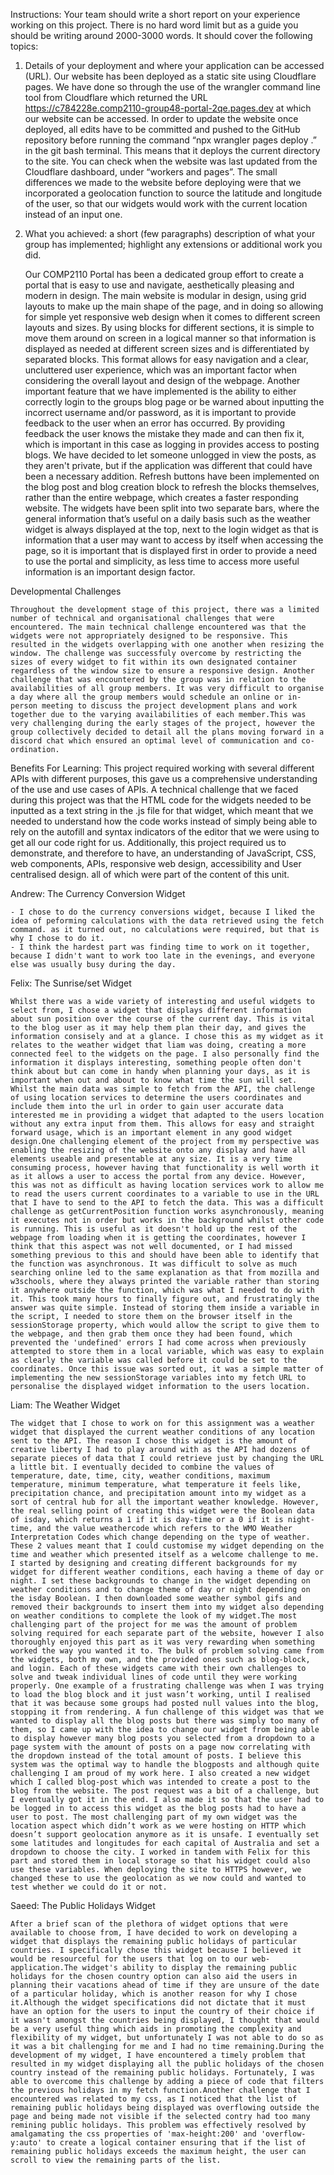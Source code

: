 Instructions:
Your team should write a short report on your experience working on this project. There is no hard word limit but as a guide you should be writing around 2000-3000 words. It should cover the following topics:

1. Details of your deployment and where your application can be accessed (URL).
    Our website has been deployed as a static site using Cloudflare pages. We have done so through the use of the wrangler command line tool from Cloudflare which returned the URL https://c784228e.comp2110-group48-portal-2qe.pages.dev at which our website can be accessed. In order to update the website once deployed, all edits have to be committed and pushed to the GitHub repository before running the command “npx wrangler pages deploy .” in the git bash terminal. This means that it deploys the current directory to the site. You can check when the website was last updated from the Cloudflare dashboard, under “workers and pages”. The small differences we made to the website before deploying were that we incorporated a geolocation function to source the latitude and longitude of the user, so that our widgets would work with the current location instead of an input one.

2. What you achieved: a short (few paragraphs) description of what your group has implemented; highlight any extensions or additional work you did.

   Our COMP2110 Portal has been a dedicated group effort to create a portal that is easy to use and navigate, aesthetically pleasing and modern in design. The main website is modular in design, using grid layouts to make up the main shape of the page, and in doing so allowing for simple yet responsive web design when it comes to different screen layouts and sizes. By using blocks for different sections, it is simple to move them around on screen in a logical manner so that information is displayed as needed at different screen sizes and is differentiated by separated blocks. This format allows for easy navigation and a clear, uncluttered user experience, which was an important factor when considering the overall layout and design of the webpage. 
   Another important feature that we have implemented is the ability to either correctly login to the groups blog page or be warned about inputting the incorrect username and/or password, as it is important to provide feedback to the user when an error has occurred. By providing feedback the user knows the mistake they made and can then fix it, which is important in this case as logging in provides access to posting blogs. We have decided to let someone unlogged in view the posts, as they aren't private, but if the application was different that could have been a necessary addition.
   Refresh buttons have been implemented on the blog post and blog creation block to refresh the blocks themselves, rather than the entire webpage, which creates a faster responding website.
   The widgets have been split into two separate bars, where the general information that’s useful on a daily basis such as the weather widget is always displayed at the top, next to the login widget as that is information that a user may want to access by itself when accessing the page, so it is important that is displayed first in order to provide a need to use the portal and simplicity, as less time to access more useful information is an important design factor.





 Developmental Challenges

    Throughout the development stage of this project, there was a limited number of technical and organisational challenges that were encountered. The main technical challenge encountered was that the widgets were not appropriately designed to be responsive. This resulted in the widgets overlapping with one another when resizing the window. The challenge was successfuly overcome by restricting the sizes of every widget to fit within its own designated container regardless of the window size to ensure a responsive design. Another challenge that was encountered by the group was in relation to the availabilities of all group members. It was very difficult to organise a day where all the group members would schedule an online or in-person meeting to discuss the project development plans and work together due to the varying availabilities of each member.This was very challenging during the early stages of the project, however the group collectively decided to detail all the plans moving forward in a discord chat which ensured an optimal level of communication and co-ordination.

Benefits For Learning:
    This project required working with several different APIs with different purposes, this gave us a comprehensive understanding of the use and use cases of APIs. A technical challenge that we faced during this project was that the HTML code for the widgets needed to be inputted as a text string in the .js file for that widget, which meant that we needed to understand how the code works instead of simply being able to rely on the autofill and syntax indicators of the editor that we were using to get all our code right for us. Additionally, this project required us to demonstrate, and therefore to have, an understanding of JavaScript, CSS, web components, APIs, responsive web design, accessibility and User centralised design. all of which were part of the content of this unit.

 Andrew: The Currency Conversion Widget

    - I chose to do the currency conversions widget, because I liked the idea of peforming calculations with the data retrieved using the fetch command. as it turned out, no calculations were required, but that is why I chose to do it.
    - I think the hardest part was finding time to work on it together, because I didn't want to work too late in the evenings, and everyone else was usually busy during the day.

Felix: The Sunrise/set Widget
    
    Whilst there was a wide variety of interesting and useful widgets to select from, I chose a widget that displays different information about sun position over the course of the current day. This is vital to the blog user as it may help them plan their day, and gives the information consisely and at a glance. I chose this as my widget as it relates to the weather widget that liam was doing, creating a more connected feel to the widgets on the page. I also personally find the information it displays interesting, something people often don't think about but can come in handy when planning your days, as it is important when out and about to know what time the sun will set. Whilst the main data was simple to fetch from the API, the challenge of using location services to determine the users coordinates and include them into the url in order to gain user accurate data interested me in providing a widget that adapted to the users location without any extra input from them. This allows for easy and straight forward usage, which is an important element in any good widget design.One challenging element of the project from my perspective was enabling the resizing of the website onto any display and have all elements useable and presentable at any size. It is a very time consuming process, however having that functionality is well worth it as it allows a user to access the portal from any device. However, this was not as difficult as having location services work to allow me to read the users current coordinates to a variable to use in the URL that I have to send to the API to fetch the data. This was a difficult challenge as getCurrentPosition function works asynchronously, meaning it executes not in order but works in the background whilst other code is running. This is useful as it doesn't hold up the rest of the webpage from loading when it is getting the coordinates, however I think that this aspect was not well documented, or I had missed something previous to this and should have been able to identify that the function was asynchronous. It was difficult to solve as much searching online led to the same explanation as that from mozilla and w3schools, where they always printed the variable rather than storing it anywhere outside the function, which was what I needed to do with it. This took many hours to finally figure out, and frustratingly the answer was quite simple. Instead of storing them inside a variable in the script, I needed to store them on the browser itself in the sessionStorage property, which would allow the script to give them to the webpage, and then grab them once they had been found, which prevented the 'undefined' errors I had come across when previously attempted to store them in a local variable, which was easy to explain as clearly the variable was called before it could be set to the coordinates. Once this issue was sorted out, it was a simple matter of implementing the new sessionStorage variables into my fetch URL to personalise the displayed widget information to the users location.

 Liam: The Weather Widget

    The widget that I chose to work on for this assignment was a weather widget that displayed the current weather conditions of any location sent to the API. The reason I chose this widget is the amount of creative liberty I had to play around with as the API had dozens of separate pieces of data that I could retrieve just by changing the URL a little bit. I eventually decided to combine the values of temperature, date, time, city, weather conditions, maximum temperature, minimum temperature, what temperature it feels like, precipitation chance, and precipitation amount into my widget as a sort of central hub for all the important weather knowledge. However, the real selling point of creating this widget were the Boolean data of isday, which returns a 1 if it is day-time or a 0 if it is night-time, and the value weathercode which refers to the WMO Weather Interpretation Codes which change depending on the type of weather. These 2 values meant that I could customise my widget depending on the time and weather which presented itself as a welcome challenge to me. I started by designing and creating different backgrounds for my widget for different weather conditions, each having a theme of day or night. I set these backgrounds to change in the widget depending on weather conditions and to change theme of day or night depending on the isday Boolean. I then downloaded some weather symbol gifs and removed their backgrounds to insert them into my widget also depending on weather conditions to complete the look of my widget.The most challenging part of the project for me was the amount of problem solving required for each separate part of the website, however I also thoroughly enjoyed this part as it was very rewarding when something worked the way you wanted it to. The bulk of problem solving came from the widgets, both my own, and the provided ones such as blog-block, and login. Each of these widgets came with their own challenges to solve and tweak individual lines of code until they were working properly. One example of a frustrating challenge was when I was trying to load the blog block and it just wasn’t working, until I realised that it was because some groups had posted null values into the blog, stopping it from rendering. A fun challenge of this widget was that we wanted to display all the blog posts but there was simply too many of them, so I came up with the idea to change our widget from being able to display however many blog posts you selected from a dropdown to a page system with the amount of posts on a page now correlating with the dropdown instead of the total amount of posts. I believe this system was the optimal way to handle the blogposts and although quite challenging I am proud of my work here. I also created a new widget which I called blog-post which was intended to create a post to the blog from the website. The post request was a bit of a challenge, but I eventually got it in the end. I also made it so that the user had to be logged in to access this widget as the blog posts had to have a user to post. The most challenging part of my own widget was the location aspect which didn’t work as we were hosting on HTTP which doesn’t support geolocation anymore as it is unsafe. I eventually set some latitudes and longitudes for each capital of Australia and set a dropdown to choose the city. I worked in tandem with Felix for this part and stored them in local storage so that his widget could also use these variables. When deploying the site to HTTPS however, we changed these to use the geolocation as we now could and wanted to test whether we could do it or not.

 Saeed: The Public Holidays Widget

    After a brief scan of the plethora of widget options that were available to choose from, I have decided to work on developing a widget that displays the remaining public holidays of particular countries. I specifically chose this widget because I believed it would be resourceful for the users that log on to our web-application.The widget's ability to display the remaining public holidays for the chosen country option can also aid the users in planning their vacations ahead of time if they are unsure of the date of a particular holiday, which is another reason for why I chose it.Although the widget specifications did not dictate that it must have an option for the users to input the country of their choice if it wasn't amongst the countries being displayed, I thought that would be a very useful thing which aids in promoting the complexity and flexibility of my widget, but unfortunately I was not able to do so as it was a bit challenging for me and I had no time remaining.During the development of my widget, I have encountered a timely problem that resulted in my widget displaying all the public holidays of the chosen country instead of the remaining public holidays. Fortunately, I was able to overcome this challenge by adding a piece of code that filters the previous holidays in my fetch function.Another challenge that I encountered was related to my css, as I noticed that the list of remaining public holidays being displayed was overflowing outside the page and being made not visible if the selected contry had too many remining public holidays. This problem was effectively resolved by amalgamating the css properties of 'max-height:200' and 'overflow-y:auto' to create a logical container ensuring that if the list of remaining public holidays exceeds the maximum height, the user can scroll to view the remaining parts of the list.